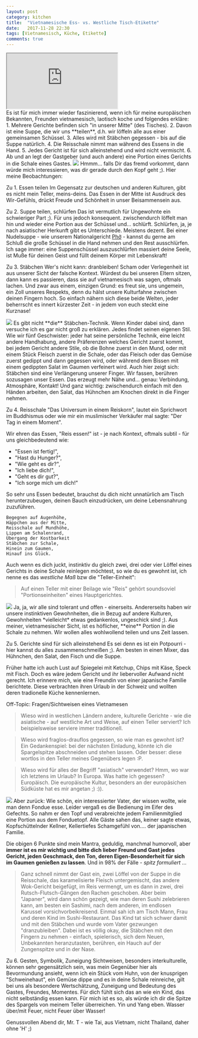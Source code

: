 ```yaml
---
layout: post
category: kitchen
title:  "Vietnamesische Ess- vs. Westliche Tisch-Etikette"
date:   2017-11-28 22:30
tags: [Vietnamesisch, Küche, Etikette]
comments: true
---
```

<div class="video-container">
  <iframe src="https://www.youtube.com/embed/bdeFdFEbuqk" allowfullscreen></iframe>
</div>
Es ist für mich immer wieder faszinierend, wenn ich für meine europäischen Bekannten, Freunden vietnamesisch, laotisch koche und folgendes erkläre:
1. Mehrere Gerichte befinden sich "in unserer Mitte" (des Tisches).
2. Davon ist eine Suppe, die wir uns **teilen**, d.h. wir löffeln alle aus einer gemeinsamen Schüssel.
3. Alles wird mit Stäbchen gegessen - bis auf die Suppe natürlich.
4. Die Reisschale nimmt man während des Essens in die Hand.
5. Jedes Gericht ist für sich alleinstehend und wird nicht vermischt.
6. Ab und an legt der Gastgeber (und auch andere) eine Portion eines Gerichts in die Schale eines Gastes.

<img class="image right" src="{{site.baseurl}}/images/2017-11-28-yin-und-yang-food-1.jpg">
Hmmm... falls Dir das fremd vorkommt, dann würde mich interessieren, was dir gerade durch den Kopf geht ;). Hier meine Beobachtungen:

Zu 1. Essen teilen
Im Gegensatz zur deutschen und anderen Kulturen, gibt es nicht mein Teller, meins-deins. Das Essen in der Mitte ist Ausdruck des Wir-Gefühls, drückt Freude und Schönheit in unser Beisammensein aus.

Zu 2. Suppe teilen, schlürfen
Das ist vermutlich für Ungewohnte ein schwieriger Part ;). Für uns jedoch konsequent. zwischendurch löffelt man hin und wieder eine Portion aus der Schüssel und... schlürft. Schlürfen, ja, je nach asiatischer Herkunft gibt es Unterschiede. Meistens dezent. Bei einer Nudelsuppe - wie unserem Nationalgericht [Phở](https://de.wikipedia.org/wiki/Phở) - kannst du gerne am Schluß die große Schüssel in die Hand nehmen und den Rest ausschlürfen. Ich sage immer: eine Suppenschüssel auszuschlürfen massiert deine Seele, ist Muße für deinen Geist und füllt deinem Körper mit Lebenskraft!

Zu 3. Stäbchen
Wer's nicht kann: dranbleiben! Scham oder Verlegenheit ist aus unserer Sicht der falsche Kontext. Würdest du bei unseren Eltern sitzen, dann kann es passieren, dass sie auf vietnamesisch was sagen, oftmals lachen. Und zwar aus einem, einzigen Grund: es freut sie, uns ungemein, ein Zoll unseres Respekts, denn du hälst unsere Kulturfahne zwischen deinen Fingern hoch. So einfach nähern sich diese beide Welten, jeder beherrscht es innert kürzester Zeit - in jedem von euch steckt eine Kurznase!

<img class="image left" src="{{site.baseurl}}/images/2017-11-28-yin-und-yang-food-2.jpg">
Es gibt nicht **die** Stäbchen-Technik. Wenn Kinder dabei sind, dann versuche ich es gar nicht groß zu erklären. Jedes findet seinen eigenen Stil. Wie wir fünf Geschwister: jeder hat seine persönliche Technik, eine leicht andere Handhabung, andere Präferenzen welches Gericht zuerst kommt, bei jedem Gericht andere Stile, ob die Bohne zuerst in den Mund, oder mit einem Stück Fleisch zuerst in die Schale, oder das Fleisch oder das Gemüse zuerst gedippt und dann gegessen wird, oder während dem Bissen mit einem gedippten Salat im Gaumen verfeinert wird. Auch hier zeigt sich: Stäbchen sind eine Verlängerung unserer Finger. Wir fassen, berühren sozusagen unser Essen. Das erzeugt mehr Nähe und... genau: Verbindung, Atmosphäre, Kontakt! Und ganz wichtig: zwischendurch einfach mit den Händen arbeiten, den Salat, das Hühnchen am Knochen direkt in die Finger nehmen.

Zu 4. Reisschale
"Das Universum in einem Reiskorn", lautet ein Sprichwort im Buddhismus oder wie mir ein muslimischer Verkäufer mal sagte: "Der Tag in einem Moment".

Wir ehren das Essen, "Reis essen!" ist - je nach Kontext, oftmals subtil - für uns gleichbedeutend wie:

- "Essen ist fertig!",
- "Hast du Hunger?",
- "Wie geht es dir?",
- "Ich liebe dich!",
- "Geht es dir gut?",
- "Ich sorge mich um dich!"

So sehr uns Essen bedeutet, brauchst du dich nicht unnatürlich am Tisch herunterzubeugen, deinen Bauch einzudrücken, um deine Lebensnahrung zuzuführen.

```
Begegnen auf Augenhöhe,
Häppchen aus der Mitte,
Reisschale auf Mundhöhe,
Lippen am Schalenrand,
Übergang der Kostbarkeit
Stäbchen zur Schale,
Hinein zum Gaumen,
Hinauf ins Glück.
```

Auch wenn es dich juckt, instinktiv du gleich zwei, drei oder vier Löffel eines Gerichts in deine Schale reinlegen möchtest, so wie du es gewohnt ist, ich nenne es das _westliche Maß_ bzw die "Teller-Einheit":

>Auf einen Teller mit einer Beilage wie "Reis" gehört soundsoviel "Portionseinheiten" eines Hauptgerichtes.

<img class="image right" src="{{site.baseurl}}/images/2017-11-28-yin-und-yang-food-3.jpg">
Ja, ja, wir alle sind tolerant und offen - einerseits. Andererseits haben wir unsere instinktiven Gewohnheiten, die in Bezug auf andere Kulturen, Gewohnheiten *vielleicht* etwas gedankenlos, ungeschick sind ;). Aus meiner, vietnamesischer Sicht, ist es höflicher, **eine** Portion in die Schale zu nehmen. Wir wollen alles wohlwollend teilen und uns Zeit lassen.

Zu 5. Gerichte sind für sich alleinstehend
Es sei denn es ist ein Potpourri - hier kannst du alles zusammenschmeißen ;). Am besten in einen Mixer, das Hühnchen, den Salat, den Fisch und die Suppe.

Früher hatte ich auch Lust auf Spiegelei mit Ketchup, Chips mit Käse, Speck mit Fisch. Doch es wäre jedem Gericht und ihr liebervoller Aufwand nicht gerecht. Ich erinnere mich, wie eine Freundin von einer japanische Familie berichtete. Diese verbrachten ihren Urlaub in der Schweiz und wollten deren tradionelle Küche kennenlernen.

Off-Topic: Fragen/Sichtweisen eines Vietnamesen
> Wieso wird in westlichen Ländern andere, kulturelle Gerichte - wie die asiatische - auf westliche Art und Weise, auf einen Teller serviert? Ich beispielsweise serviere immer traditionell.

> Wieso wird fraglos-drauflos gegessen, so wie man es gewohnt ist? Ein Gedankenspiel: bei der nächsten Einladung, könnte ich die Spargelspitze abschneiden und stehen lassen. Oder besser: diese wortlos in den Teller meines Gegenübers legen :P.

> Wieso wird für alles der Begriff "asiatisch" verwendet? Hmm, wo war ich letztens im Urlaub? In Europa. Was hatte ich gegessen? Europäisch. Die europäische Kultur, besonders an der europäsichen Südküste hat es mir angetan ;) :)).

<img class="image right" src="{{site.baseurl}}/images/2017-11-28-yin-und-yang-food-4.jpg">
Aber zurück: Wie schön, ein interessierter Vater, der wissen wollte, wie man denn Fondue esse. Leider vergaß es die Bedienung im Eifer des Gefechts. So nahm er den Topf und verabreichte jedem Familienmitglied eine Portion aus dem Fonduetopf. Alle Gäste sahen das, keiner sagte etwas, Kopfschüttelnder Kellner, Kellertiefes Schamgefühl von.... der japanischen Familie.

Die obigen 6 Punkte sind mein Mantra, geduldig, manchmal humorvoll, aber **immer ist es mir wichtig und bitte dich lieber Freund und Gast jedes Gericht, jeden Geschmack, den Ton, deren Eigen-Besonderheit für sich im Gaumen genießen zu lassen**. Und in 98% der Fälle - _spitz formuliert_ ...

> Ganz schnell nimmt der Gast ein, zwei Löffel von der Suppe in die Reisschale, das karamelisierte Fleisch untergemischt, das andere Wok-Gericht beigefügt, im Reis vermengt, um es dann in zwei, drei Rutsch-Flutsch-Gängen den Rachen geschoben. Aber beim "Japaner", wird dann schön gezeigt, wie man deren Sushi zelebrieren kann, am besten ein Sashimi, nach dem anderen, im endlosen Karussel vorsichvorbeikreisend. Einmal sah ich am Tisch Mann, Frau und deren Kind im Sushi-Restaurant. Das Kind tat sich schwer damit und mit den Stäbchen und wurde vom Vater gezwungen "dranzubleiben". Dabei ist es völlig okay, die Stäbchen mit den Fingern zu nehmen - einfach, spielerisch, sich dem Neuen, Unbekannten heranzutasten, berühren, ein Hauch auf der Zungenspitze und in der Nase.

Zu 6. Gesten, Symbolik, Zuneigung
Sichtweisen, besonders interkulturelle, können sehr gegensätzlich sein, was mein Gegenüber hier als Bevormundung ansieht, wenn ich ein Stück vom Huhn, von der knusprigen "Schweinehaut", ein Gemüse dippe und es in deine Schale reinreiche, gilt bei uns als besondere Wertschätzung, Zuneigung und Bedeutung des Gastes, Freundes, Momentes. Für dich fühlt sich das an wie ein Kind, das nicht selbständig essen kann. Für mich ist es so, als würde ich dir die Spitze des Spargels von meinem Teller überreichen. Yin und Yang eben. Wasser über/mit Feuer, nicht Feuer über Wasser!

Genussvollen Abend dir, Mr. T - wie Tai, aus Vietnam, nicht Thailand, daher ohne 'H' ;)
